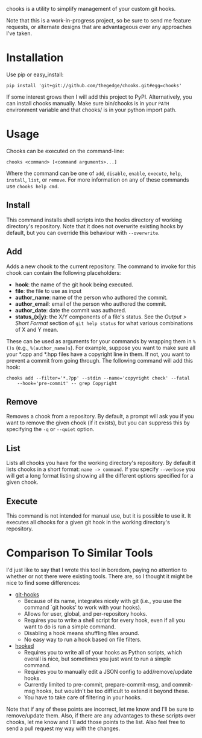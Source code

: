 chooks is a utility to simplify management of your custom git hooks.

Note that this is a work-in-progress project, so be sure to send me feature
requests, or alternate designs that are advantageous over any approaches I've
taken.

# Installation

Use pip or easy_install:

    pip install 'git+git://github.com/thegedge/chooks.git#egg=chooks'

If some interest grows then I will add this project to PyPI. Alternatively, you
can install chooks manually. Make sure bin/chooks is in your `PATH` environment
variable and that chooks/ is in your python import path.

# Usage

Chooks can be executed on the command-line:

    chooks <command> [<command arguments>...]

Where the command can be one of `add`, `disable`, `enable`, `execute`, `help`,
`install`, `list`, or `remove`. For more information on any of these commands
use `chooks help cmd`.

## Install

This command installs shell scripts into the hooks directory of working
directory's repository. Note that it does not overwrite existing hooks by
default, but you can override this behaviour with `--overwrite`.

## Add

Adds a new chook to the current repository. The command to invoke for this
chook can contain the following placeholders:

  - **hook**: the name of the git hook being executed.
  - **file**: the file to use as input
  - **author_name**: name of the person who authored the commit.
  - **author_email**: email of the person who authored the commit.
  - **author_date**: date the commit was authored.
  - **status_(x|y)**: the X/Y components of a file's status. See the _Output >
    Short Format_ section of `git help status` for what various combinations of
    X and Y mean.

These can be used as arguments for your commands by wrapping them in `%()s`
(e.g., `%(author_name)s`). For example, suppose you want to make sure all your
\*.cpp and \*.hpp files have a copyright line in them. If not, you want to
prevent a commit from going through. The following command will add this hook:

    chooks add --filter='*.?pp' --stdin --name='copyright check' --fatal
        --hook='pre-commit' -- grep Copyright

## Remove

Removes a chook from a repository. By default, a prompt will ask you if you
want to remove the given chook (if it exists), but you can suppress this by
specifying the `-q` or `--quiet` option.

## List

Lists all chooks you have for the working directory's repository. By default it
lists chooks in a short format: `name -> command`. If you specify `--verbose`
you will get a long format listing showing all the different options specified
for a given chook.

## Execute

This command is not intended for manual use, but it is possible to use it. It
executes all chooks for a given git hook in the working directory's repository.

# Comparison To Similar Tools

I'd just like to say that I wrote this tool in boredom, paying no attention to
whether or not there were existing tools. There are, so I thought it might be
nice to find some differences:

   - [git-hooks](https://github.com/icefox/git-hooks)
      - Because of its name, integrates nicely with git (i.e., you use the
        command `git hooks' to work with your hooks).
      - Allows for user, global, and per-repository hooks.
      - Requires you to write a shell script for every hook, even if all you
        want to do is run a simple command.
      - Disabling a hook means shuffling files around.
      - No easy way to run a hook based on file filters.
   - [hooked](https://github.com/newky/hooked)
      - Requires you to write all of your hooks as Python scripts, which
        overall is nice, but sometimes you just want to run a simple command.
      - Requires you to manually edit a JSON config to add/remove/update hooks.
      - Currently limited to pre-commit, prepare-commit-msg, and commit-msg
        hooks, but wouldn't be too difficult to extend it beyond these.
      - You have to take care of filtering in your hooks.

Note that if any of these points are incorrect, let me know and I'll be sure to
remove/update them. Also, if there are any advantages to these scripts over
chooks, let me know and I'll add those points to the list. Also feel free to
send a pull request my way with the changes.
